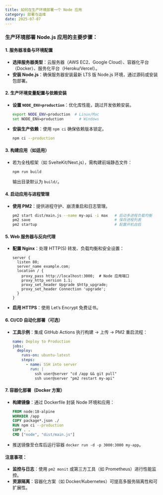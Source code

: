 ```yaml
---
title: 如何在生产环境部署一个 Node 应用
category: 部署与运维
date: 2025-07-07
---
```

### 生产环境部署 Node.js 应用的主要步骤：  

#### 1. 服务器准备与环境配置  
   - **选择服务器类型**：云服务器（AWS EC2、Google Cloud）、容器化平台（Docker）、服务化平台（Heroku/Vercel）。  
   - **安装 Node.js**：确保服务器安装最新 LTS 版 Node.js 环境，通过源码或安装包部署。  

#### 2. 生产环境变量配置与依赖安装  
   - **设置 `NODE_ENV=production`**：优化库性能，跳过开发依赖安装。  
     ```bash
     export NODE_ENV=production  # Linux/Mac
     set NODE_ENV=production       # Windows
     ```  
   - **安装生产依赖**：使用 `npm ci` 确保依赖版本锁定。  
     ```bash
     npm ci --production
     ```  

#### 3. 构建应用（如适用）  
   - 若为全栈框架（如 SvelteKit/Next.js），需构建前端静态文件：  
     ```bash
     npm run build
     ```  
     输出目录默认为 `build/`。  

#### 4. 启动应用与进程管理  
   - **使用 PM2**：提供进程守护、崩溃重启和日志管理。  
     ```bash
     pm2 start dist/main.js --name my-api -i max   # 启动多进程负载均衡
     pm2 save                                      # 保存进程列表
     pm2 startup                                   # 配置开机自启
     ```  

#### 5. Web 服务器与反向代理  
   - **配置 Nginx**：处理 HTTP(S) 转发、负载均衡和安全设置：  
     ```nginx
     server {
       listen 80;
       server_name example.com;
       location / {
         proxy_pass http://localhost:3000;  # Node 应用端口
         proxy_http_version 1.1;
         proxy_set_header Upgrade $http_upgrade;
         proxy_set_header Connection 'upgrade';
       }
     }
     ```  
   - **启用 HTTPS**：使用 Let’s Encrypt 免费证书。  

#### 6. CI/CD 自动化部署（可选）  
   - **工具示例**：集成 GitHub Actions 执行构建 → 上传 → PM2 重启流程：  
     ```yaml
     name: Deploy to Production
     jobs:
       deploy:
         runs-on: ubuntu-latest
         steps:
           - name: SSH into server
             run: |
               ssh user@server "cd /app && git pull"
               ssh user@server "pm2 restart my-api"
     ```  

#### 7. 容器化部署（Docker 方案）  
   - **构建镜像**：通过 Dockerfile 封装 Node 环境和应用：  
     ```dockerfile
     FROM node:18-alpine
     WORKDIR /app
     COPY package*.json ./
     RUN npm ci --production
     COPY . .
     CMD ["node", "dist/main.js"]
     ```  
   - 推送镜像至仓库后运行容器 `docker run -d -p 3000:3000 my-app`。  

#### 注意事项：  
- **监控与日志**：使用 `pm2 monit` 或第三方工具（如 Prometheus）进行性能监控。  
- **资源隔离**：容器化方案（如 Docker/Kubernetes）可提高多服务隔离性和可扩展性。  
